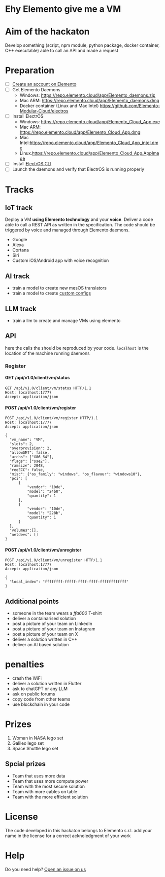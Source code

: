 # Ehy Elemento give me a VM

# Aim of the hackaton

Develop something (script, npm module, python package, docker container, C++ executable) able to call an API and made a request

# Preparation

- [ ] [Create an account on Elemento](https://www.elemento.cloud/forms/sign-in)
- [ ] Get Elemento Daemons 
    - Windows: https://repo.elemento.cloud/app/Elemento_daemons.zip
    - Mac ARM: https://repo.elemento.cloud/app/Elemento_daemons.dmg
    - Docker container (Linux and Mac Intel) https://github.com/Elemento-Modular-Cloud/electros
- [ ] Install ElectrOS 
    - Windows: https://repo.elemento.cloud/app/Elemento_Cloud_App.exe
    - Mac ARM: https://repo.elemento.cloud/app/Elemento_Cloud_App.dmg
    - Mac Intel:https://repo.elemento.cloud/app/Elemento_Cloud_App_intel.dmg
    - Linux.https://repo.elemento.cloud/app/Elemento_Cloud_App.AppImage
- [ ] Install [ElectrOS CLI](https://pypi.org/project/elemento-cli)
- [ ] Launch the daemons and verify that ElectrOS is running properly

# Tracks

## IoT track

Deploy a VM **using Elemento technology** and your **voice**. Deliver a code able to call a REST API as written in the specification. The code should be triggered by voice and managed through Elemento daemons.

- Google
- Alexa
- Cortana
- Siri
- Custom iOS/Android app with voice recognition

## AI track

- train a model to create new mesOS translators
- train a model to create [custom configs](https://github.com/Elemento-Modular-Cloud/electros)

## LLM track

- train a llm to create and manage VMs using elemento


## API

here the calls the should be reproduced by your code. `localhost` is the location of the machine running daemons

### Register
#### GET /api/v1.0/client/vm/status
```
GET /api/v1.0/client/vm/status HTTP/1.1
Host: localhost:17777
Accept: application/json
```

#### POST /api/v1.0/client/vm/register
```
POST /api/v1.0/client/vm/register HTTP/1.1
Host: localhost:17777
Accept: application/json

{
  "vm_name": "VM",
  "slots": 2,
  "overprovision": 2,
  "allowSMT": false,
  "archs": ["X86_64"],
  "flags": ["sse2"],
  "ramsize": 2048,
  "reqECC": false,
  "misc": {"os_family": "windows", "os_flavour": "windows10"},
  "pci": [
      {
          "vendor": "10de",
          "model": "24b0",
          "quantity": 1
      },
      {
          "vendor": "10de",
          "model": "228b",
          "quantity": 1
      }
  ],
  "volumes":[],
  "netdevs": []
}
```

#### POST /api/v1.0/client/vm/unregister
```
POST /api/v1.0/client/vm/unregister HTTP/1.1
Host: localhost:17777
Accept: application/json

{
  "local_index": "ffffffff-fffff-ffff-ffff-ffffffffffff"
}
```



## Additional points
- someone in the team wears a *ffa600* T-shirt
- deliver a containarised solution
- post a picture of your team on LinkedIn
- post a picture of your team on Instagram
- post a picture of your team on X
- deliver a solution written in C++
- deliver an AI based solution

# penalties
- crash the WiFi
- deliver a solution written in Flutter
- ask to chatGPT or any LLM
- ask on public forums
- copy code from other teams
- use blockchain in your code


# Prizes
1. Woman in NASA lego set
2. Galileo lego set 
3. Space Shuttle lego set

## Spcial prizes
- Team that uses more data
- Team that uses more compute power
- Team with the most secure solution
- Team with more cables on table
- Team with the more efficient solution


# License
The code developed in this hackaton belongs to Elemento s.r.l. add your name in the license for a correct acknoledgment of your work

# Help
Do you need help? [Open an issue on us](https://github.com/Elemento-Modular-Cloud/helpcenter)
